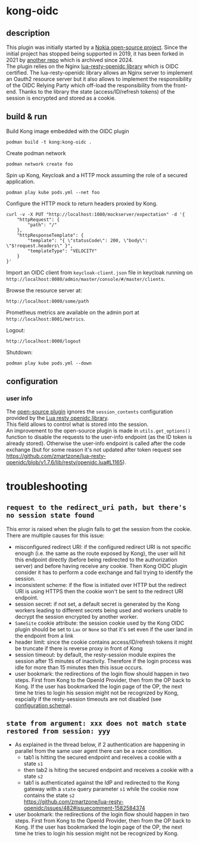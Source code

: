 # kong-oidc
## description
This plugin was initially started by a [Nokia open-source project](https://github.com/nokia/kong-oidc). Since the initial project has stopped being supported in 2019, it has been forked in 2021 by [another repo](https://github.com/revomatico/kong-oidc) which is archived since 2024.  
The plugin relies on the Nginx [lua-resty-openidc library](https://github.com/zmartzone/lua-resty-openidc) which is OIDC certified.
The lua-resty-openidc library allows an Nginx server to implement an Oauth2 resource server but it also allows to implement the responsibility of the OIDC Relying Party which off-load the responsibility from the front-end. Thanks to the library the state (access/ID/refresh tokens) of the session is encrypted and stored as a cookie.

## build & run
Build Kong image embedded with the OIDC plugin
```
podman build -t kong:kong-oidc .
```

Create podman network
```
podman network create foo
```

Spin up Kong, Keycloak and a HTTP mock assuming the role of a secured application.
```
podman play kube pods.yml --net foo
```

Configure the HTTP mock to return headers proxied by Kong.  
```
curl -v -X PUT "http://localhost:1080/mockserver/expectation" -d '{
    "httpRequest": {
        "path": "/"
    },
    "httpResponseTemplate": {
        "template": "{ \"statusCode\": 200, \"body\": \"$!request.headers\" }",
        "templateType": "VELOCITY"
    }
}'
```

Import an OIDC client from `keycloak-client.json` file in keycloak running on `http://localhost:8080/admin/master/console/#/master/clients`.  

Browse the resource server at:
```
http://localhost:8000/some/path
```

Prometheus metrics are available on the admin port at `http://localhost:8001/metrics`.  

Logout:
```
http://localhost:8000/logout
```

Shutdown:
```
podman play kube pods.yml --down
```

## configuration
### user info
The [open-source plugin](https://github.com/revomatico/kong-oidc) ignores the `session_contents` configuration provided by the [Lua resty openidc library](https://github.com/zmartzone/lua-resty-openidc/tree/v1.7.6?tab=readme-ov-file#sample-configuration-for-google-signin).  
This field allows to control what is stored into the session.  
An improvement to the open-source plugin is made in `utils.get_options()` function to disable the requests to the user-info endpoint (as the ID token is already stored). Otherwise the user-info endpoint is called after the code exchange (but for some reason it's not updated after token request see https://github.com/zmartzone/lua-resty-openidc/blob/v1.7.6/lib/resty/openidc.lua#L1165).

# troubleshooting
## `request to the redirect_uri path, but there's no session state found`
This error is raised when the plugin fails to get the session from the cookie.  
There are multiple causes for this issue:
- misconfigured redirect URI: if the configured redirect URI is not specific enough (i.e. the same as the route exposed by Kong), the user will hit this endpoint directly (before being redirected to the authorization server) and before having receive any cookie. Then Kong OIDC plugin consider it has to perform a code exchange and fail trying to identify the session.
- inconsistent scheme: if the flow is initiated over HTTP but the redirect URI is using HTTPS then the cookie won't be sent to the redirect URI endpoint.
- session secret: if not set, a default secret is generated by the Kong workers leading to different secrets being used and workers unable to decrypt the session encrypted by another worker.
- `SameSite` cookie attribute: the session cookie used by the Kong OIDC plugin should be set to `Lax` or `None` so that it's set even if the user land in the endpoint from a link
- header limit: since the cookie contains access/ID/refresh tokens it might be truncate if there is reverse proxy in front of Kong
- session timeout: by default, the resty-session module expires the session after 15 minutes of inactivity. Therefore if the login process was idle for more than 15 minutes then this issue occurs.
- user bookmark: the redirections of the login flow should happen in two steps. First from Kong to the OpenId Provider, then from the OP back to Kong. If the user has bookmarked the login page of the OP, the next time he tries to login his session might not be recognized by Kong, espcially if the resty-session timeouts are not disabled (see [configuration schema](kong/plugins/oidc/schema.lua)).
## `state from argument: xxx does not match state restored from session: yyy`
- As explained in the thread below, if 2 authentication are happening in parallel from the same user agent there can be a race condition.  
  - tab1 is hitting the secured endpoint and receives a cookie with a state `s1`
  - then tab2 is hiting the secured endpoint and receives a cookie with a state `s2`
  - tab1 is authenticated against the IdP and redirected to the Kong gateway with a `state` query parameter `s1` while the cookie now contains the state `s2`   
  https://github.com/zmartzone/lua-resty-openidc/issues/482#issuecomment-1582584374
- user bookmark: the redirections of the login flow should happen in two steps. First from Kong to the OpenId Provider, then from the OP back to Kong. If the user has bookmarked the login page of the OP, the next time he tries to login his session might not be recognized by Kong.

